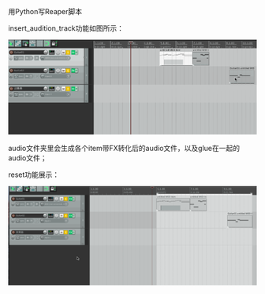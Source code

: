 用Python写Reaper脚本

insert_audition_track功能如图所示：

![audition_track_gif](https://github.com/cgIIrw/reaper-script/blob/master/insert_audition_track.gif)

audio文件夹里会生成各个item带FX转化后的audio文件，以及glue在一起的audio文件；

reset功能展示：

![reset.gif](https://github.com/cgIIrw/reaper-script/blob/master/reset.gif)
